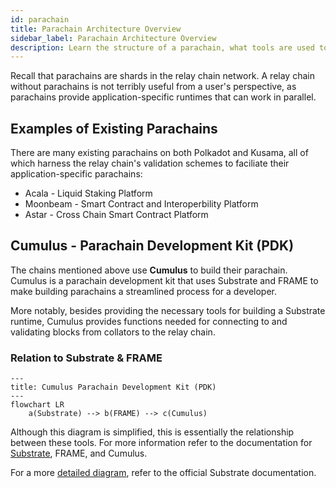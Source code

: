```yaml
---
id: parachain
title: Parachain Architecture Overview
sidebar_label: Parachain Architecture Overview
description: Learn the structure of a parachain, what tools are used to develop it, and how it relates to the relay chain.
---
```


Recall that parachains are shards in the relay chain network.  A relay chain without parachains is not terribly useful from a user's perspective, as parachains provide application-specific runtimes that can work in parallel.  

## Examples of Existing Parachains

There are many existing parachains on both Polkadot and Kusama, all of which harness the relay chain's validation schemes to faciliate their application-specific parachains: 

- Acala - Liquid Staking Platform
- Moonbeam - Smart Contract and Interoperbility Platform
- Astar - Cross Chain Smart Contract Platform

## Cumulus - Parachain Development Kit (PDK)

The chains mentioned above use **Cumulus** to build their parachain.  Cumulus is a parachain development kit that uses Substrate and FRAME to make building parachains a streamlined process for a developer.

More notably, besides providing the necessary tools for building a Substrate runtime, Cumulus provides functions needed for connecting to and validating blocks from collators to the relay chain.

### Relation to Substrate & FRAME

```mermaid
---
title: Cumulus Parachain Development Kit (PDK)
---
flowchart LR
    a(Substrate) --> b(FRAME) --> c(Cumulus)
```

Although this diagram is simplified, this is essentially the relationship between these tools.  For more information refer to the documentation for [Substrate](https://paritytech.github.io/substrate/master/substrate/index.html), FRAME, and Cumulus.

For a more [detailed diagram](https://paritytech.github.io/substrate/master/substrate/substrate_diagram/index.html), refer to the official Substrate documentation.